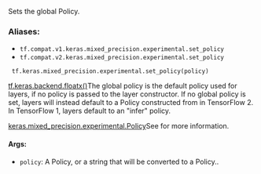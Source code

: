 
Sets the global Policy.
### Aliases:
- `tf.compat.v1.keras.mixed_precision.experimental.set_policy`
- `tf.compat.v2.keras.mixed_precision.experimental.set_policy`

```
 tf.keras.mixed_precision.experimental.set_policy(policy)
```
[tf.keras.backend.floatx()](https://www.tensorflow.org/api_docs/python/tf/keras/backend/floatx)The global policy is the default policy used for layers, if no policy is passed to the layer constructor. If no global policy is set, layers will instead default to a Policy constructed from  in TensorFlow 2. In TensorFlow 1, layers default to an "infer" policy.

[keras.mixed_precision.experimental.Policy](https://www.tensorflow.org/api_docs/python/tf/keras/mixed_precision/experimental/Policy)See  for more information.

#### Args:
- `policy`: A Policy, or a string that will be converted to a Policy..
